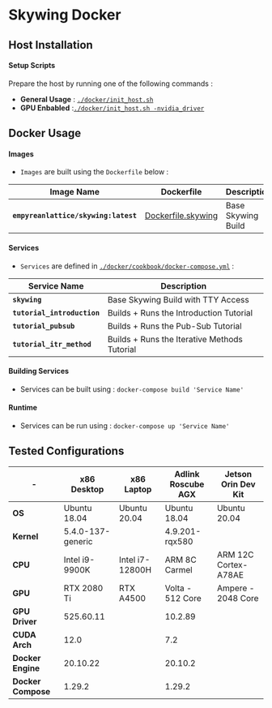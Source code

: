 # Skywing Docker 

## Host Installation 

#### Setup Scripts
Prepare the host by running one of the following commands :
- **General Usage** : [`./docker/init_host.sh`](https://github.com/mvancleaver/Skywing/blob/docker/docker/init_host.sh)
- **GPU Enbabled** :[`./docker/init_host.sh -nvidia_driver`](https://github.com/mvancleaver/Skywing/blob/docker/docker/init_host.sh)


## Docker Usage

#### Images
- `Images` are built using the `Dockerfile` below :

| Image Name                      | Dockerfile                  | Description           |
|---                              |---                          |---                    |
| **`empyreanlattice/skywing:latest`**   | [Dockerfile.skywing]        | Base Skywing Build    |

[Dockerfile.skywing]:https://github.com/mvancleaver/Skywing/blob/docker/docker/Dockerfile.skywing

#### Services
- `Services` are defined in [`./docker/cookbook/docker-compose.yml`](https://github.com/mvancleaver/Skywing/blob/docker/docker/cookbook/docker-compose.yml) :

| Service Name                    | Description                                   |
|---                              |---                                            |
| **`skywing`**                   | Base Skywing Build with TTY Access            |
| **`tutorial_introduction`**     | Builds + Runs the Introduction Tutorial       |
| **`tutorial_pubsub`**           | Builds + Runs the Pub-Sub Tutorial            |
| **`tutorial_itr_method`**       | Builds + Runs the Iterative Methods Tutorial  |

#### Building Services 
- Services can be built using : `docker-compose build 'Service Name' `

#### Runtime
- Services can be run using : `docker-compose up 'Service Name' `

## Tested Configurations

| -                  | x86 Desktop        | x86 Laptop          | Adlink Roscube AGX  | Jetson Orin Dev Kit   |
|---                 |---                 |---                  |---                  |---                    |
| **OS**             | Ubuntu 18.04       | Ubuntu 20.04        | Ubuntu 18.04        | Ubuntu 20.04          |
| **Kernel**         | 5.4.0-137-generic  |                     | 4.9.201-rqx580      |                       |
| **CPU**            | Intel i9-9900K     | Intel i7-12800H     | ARM 8C Carmel       | ARM 12C Cortex-A78AE  |
| **GPU**            | RTX 2080 Ti        | RTX A4500           | Volta - 512 Core    | Ampere - 2048 Core    |
| **GPU Driver**     | 525.60.11          |                     | 10.2.89             |                       |
| **CUDA Arch**      | 12.0               |                     | 7.2                 |                       |
| **Docker Engine**  | 20.10.22           |                     | 20.10.2             |                       |
| **Docker Compose** | 1.29.2             |                     | 1.29.2              |                       |
